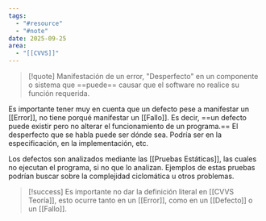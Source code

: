 ```yaml
---
tags:
  - "#resource"
  - "#note"
date: 2025-09-25
area:
  - "[[CVVS]]"
---
```

> [!quote]
> Manifestación de un error, "Desperfecto" en un componente o sistema que ==puede== causar que el software no realice su función requerida.

Es importante tener muy en cuenta que un defecto pese a manifestar un [[Error]], no tiene porqué manifestar un [[Fallo]]. Es decir, ==un defecto puede existir pero no alterar el funcionamiento de un programa.== El desperfecto que se habla puede ser dónde sea. Podría ser en la especificación, en la implementación, etc.

Los defectos son analizados mediante las [[Pruebas Estáticas]], las cuales no ejecutan el programa, si no que lo analizan. Ejemplos de estas pruebas podrían buscar sobre la complejidad ciclomática u otros problemas.

> [!success]
>  Es importante no dar la definición literal en [[CVVS Teoría]], esto ocurre tanto en un [[Error]], como en un [[Defecto]] o un [[Fallo]].